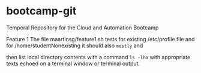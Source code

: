 # bootcamp-git
Temporal Repository for the Cloud and Automation Bootcamp

Feature 1
The file maartinsg/feature1.sh tests for existing /etc/profile file and 
 for /home/studentNonexisting it should also `mostly` and
 
 then list local directory contents with a command `ls -lha`
 with appropriate texts echoed on a terminal window or terminal output.
